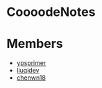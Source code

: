 # CoooodeNotes

# Members

- [ypsprimer](https://github.com/ypsprimer)
- [liuqidev](https://github.com/liuqidev)
- [chenwn18](https://github.com/chenwn18)

